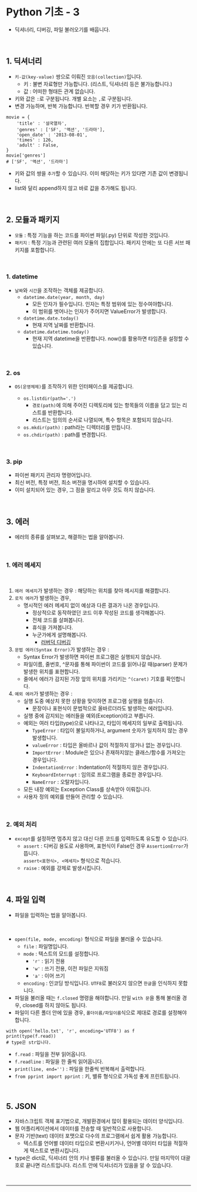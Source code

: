 # Python 기초 - 3
- 딕셔너리, 디버깅, 파일 불러오기를 배웁니다.

&nbsp;
## 1. 딕셔너리
- `키-값(key-value)` 쌍으로 이뤄진 `모음(collection)`입니다.
    - 키 : 불변 자료형만 가능합니다. (리스트, 딕셔너리 등은 불가능합니다.)
    - 값 : 어떠한 형태든 관계 없습니다.
- 키와 값은 `:`로 구분됩니다. 개별 요소는 `,`로 구분됩니다.
- 변경 가능하며, 반복 가능합니다. 반복할 경우 키가 반환됩니다.
```
movie = {
    'title' : '설국열차',
    'genres' : ['SF', '액션', '드라마'],
    'open_date' : '2013-08-01',
    'times' : 126,
    'adult' : False,
}
movie['genres']
# ['SF', '액션', '드라마']
```
- 키와 값의 쌍을 `추가`할 수 있습니다. 이미 해당하는 키가 있다면 기존 값이 변경됩니다.
- list와 달리 append하지 않고 바로 값을 추가해도 됩니다.

&nbsp;
## 2. 모듈과 패키지
- `모듈` : 특정 기능을 하는 코드를 파이썬 파일(.py) 단위로 작성한 것입니다.
- `패키지` : 특정 기능과 관련된 여러 모듈의 집합입니다. 패키지 안에는 또 다른 서브 패키지를 포함합니다.

&nbsp;
### 1. datetime
- `날짜`와 `시간`을 조작하는 객체를 제공합니다.
    - `datetime.date(year, month, day)`
        - 모든 인자가 필수입니다. 인자는 특정 범위에 있는 정수여야합니다.
        - 이 범위를 벗어나는 인자가 주어지면 ValueError가 발생합니다.
    - `datetime.date.today()`
        - 현재 지역 날짜를 반환합니다.
    - `datetime.datetime.today()`
        - 현재 지역 datetime을 반환합니다. now()를 활용하면 타임존을 설정할 수 있습니다.

&nbsp;
### 2. os
- `OS(운영체제)`를 조작하기 위한 인터페이스를 제공합니다.

    - `os.listdir(path='.')`
        - `경로(path)`에 의해 주어진 디렉토리에 있는 항목들의 이름을 담고 있는 리스트를 반환합니다.
        - 리스트는 임의의 순서로 나열되며, 특수 항목은 포함되지 않습니다.
    - `os.mkdir(path)` : path라는 디렉터리를 만듭니다.
    - `os.chdir(path)` : path를 변경합니다.

&nbsp;
### 3. pip
- 파이썬 패키지 관리자 명령어입니다.
- 최신 버전, 특정 버전, 최소 버전을 명시하여 설치할 수 있습니다.
- 이미 설치되어 있는 경우, 그 점을 알리고 아무 것도 하지 않습니다.

&nbsp;
## 3. 에러
- 에러의 종류를 살펴보고, 해결하는 법을 알아봅니다.

&nbsp;
### 1. 에러 메세지
&nbsp;
1. `에러 메세지`가 발생하는 경우 : 해당하는 위치를 찾아 메시지를 해결합니다.
2. `로직 에러`가 발생하는 경우,
    - 명시적인 에러 메세지 없이 예상과 다른 결과가 나온 경우입니다.
        - 정상적으로 동작하였던 코드 이후 작성된 코드를 생각해봅니다.
        - 전체 코드를 살펴봅니다.
        - 휴식을 가져봅니다.
        - 누군가에게 설명해봅니다.
            - [러버덕 디버깅](https://onwah.tistory.com/9)
3. `문법 에러(Syntax Error)`가 발생하는 경우 :
    - Syntax Error가 발생하면 파이썬 프로그램은 실행되지 않습니다.
    - 파일이름, 줄번호, ^문자를 통해 파이썬이 코드를 읽어나갈 때(parser) 문제가 발생한 위치를 표현합니다.
    - 줄에서 에러가 감지된 가장 앞의 위치를 가리키는 `^(caret)` 기호를 확인합니다.
4. `예외 에러`가 발생하는 경우 :
    - 실행 도중 예상치 못한 상황을 맞이하면 프로그램 실행을 멈춥니다.
        - 문장이나 표현식이 문법적으로 올바르더라도 발생하는 에러입니다.
    - 실행 중에 감지되는 에러들을 예외(Exception)라고 부릅니다.
    - 예외는 여러 타입(type)으로 나타나고, 타입이 메세지의 일부로 출력됩니다.
        - `TypeError` : 타입이 불일치하거나, argument 숫자가 일치하지 않는 경우 발생합니다.
        - `valueError` : 타입은 올바르나 값이 적절하지 않거나 없는 경우입니다.
        - `ImportError` : Module은 있으나 존재하지않는 클래스/함수를 가져오는 경우입니다.
        - `IndentationError` : Indentation이 적절하지 않은 경우입니다.
        - `KeyboardInterrupt` : 임의로 프로그램을 종료한 경우입니다.
        - `NameError` : 오탈자입니다.
    - 모든 내장 예외는 Exception Class를 상속받아 이뤄집니다.
    - 사용자 정의 예외를 만들어 관리할 수 있습니다.

&nbsp;
### 2. 예외 처리
- `except`를 설정하면 멈추지 않고 대신 다른 코드를 입력하도록 유도할 수 있습니다.
    - `assert` : 디버깅 용도로 사용하며, 표현식이 False인 경우 `AssertionError`가 뜹니다. <br>`assert<표현식>, <메세지>` 형식으로 적습니다.
    - `raise` : 예외를 강제로 발생시킵니다.

&nbsp;
## 4. 파일 입력
- 파일을 입력하는 법을 알아봅니다.

&nbsp;
- `open(file, mode, encoding)` 형식으로 파일을 불러올 수 있습니다.
    - `file` : 파일명입니다.
    - `mode` : 텍스트의 모드를 설정합니다.
        - `'r'` : 읽기 전용
        - `'w'` : 쓰기 전용, 이전 파일은 지워짐
        - `'a'` : 이어 쓰기
    - `encoding` : 인코딩 방식입니다. `UTF8`로 불러오지 않으면 `한글`을 인식하지 못합니다. 
- 파일을 불러올 때는 `f.closed` 명령을 해야합니다. 만일 `with 문`을 통해 불러올 경우, closed를 하지 않아도 됩니다.
- 파일이 다른 폴더 안에 있을 경우, `폴더이름/파일이름`식으로 제대로 경로를 설정해야합니다.
```
with open('hello.txt', 'r', encoding='UTF8') as f
print(type(f.read))
# type은 str입니다.
```
- `f.read` : 파일을 전부 읽어옵니다.
- `f.readline` : 파일을 한 줄씩 읽어옵니다.
- `print(line, end='')` : 파일을 한줄씩 반복해서 출력합니다.
- `from pprint import pprint` : 키, 밸류 형식으로 가독성 좋게 프린트됩니다. 

&nbsp;
## 5. JSON
- 자바스크립트 객체 표기법으로, 개발환경에서 많이 활용되는 데이터 양식입니다.
- 웹 어플리케이션에서 데이터를 전송할 때 일반적으로 사용합니다.
- 문자 기반(text) 데이터 포맷으로 다수의 프로그램에서 쉽게 활용 가능합니다.
    - 텍스트를 언어별 데이터 타입으로 변환시키거나, 언어별 데이터 타입을 적절하게 텍스트로 변환시킵니다.
- type은 dict로, 딕셔너리 안의 키나 밸류를 불러올 수 있습니다. 만일 마지막이 대괄호로 끝나면 리스트입니다. 리스트 안에 딕셔너리가 있음을 알 수 있습니다.

&nbsp;
***